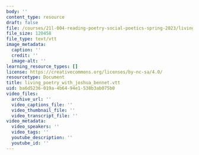 ```yaml
---
body: ''
content_type: resource
draft: false
file: /courses/21l-004-reading-poetry-social-poetics-spring-2023/living_poetry_with_joshua_bennet.vtt
file_size: 120458
file_type: text/vtt
image_metadata:
  caption: ''
  credit: ''
  image-alt: ''
learning_resource_types: []
license: https://creativecommons.org/licenses/by-nc-sa/4.0/
resourcetype: Document
title: living_poetry_with_joshua_bennet.vtt
uid: ba6d5236-019a-4b64-94e1-538b3ab075b0
video_files:
  archive_url: ''
  video_captions_file: ''
  video_thumbnail_file: ''
  video_transcript_file: ''
video_metadata:
  video_speakers: ''
  video_tags: ''
  youtube_description: ''
  youtube_id: ''
---
```

